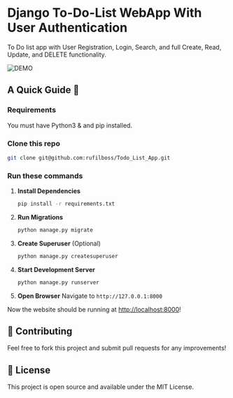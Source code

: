 # Django To-Do-List WebApp With User Authentication

To Do list app with User Registration, Login, Search, and full Create, Read, Update, and DELETE functionality.

![DEMO](./Screenshot.png)

## A Quick Guide 🚀

### Requirements

You must have Python3 & and pip installed.

### Clone this repo

```sh
git clone git@github.com:rufilboss/Todo_List_App.git
```

### Run these commands

1. **Install Dependencies**

   ```bash
   pip install -r requirements.txt
   ```

2. **Run Migrations**

   ```bash
   python manage.py migrate
   ```

3. **Create Superuser** (Optional)

   ```bash
   python manage.py createsuperuser
   ```

4. **Start Development Server**

   ```bash
   python manage.py runserver
   ```

5. **Open Browser**
   Navigate to `http://127.0.0.1:8000`

Now the website should be running at [http://localhost:8000](http://localhost:8000)!

## 🤝 Contributing

Feel free to fork this project and submit pull requests for any improvements!

## 📄 License

This project is open source and available under the MIT License.
